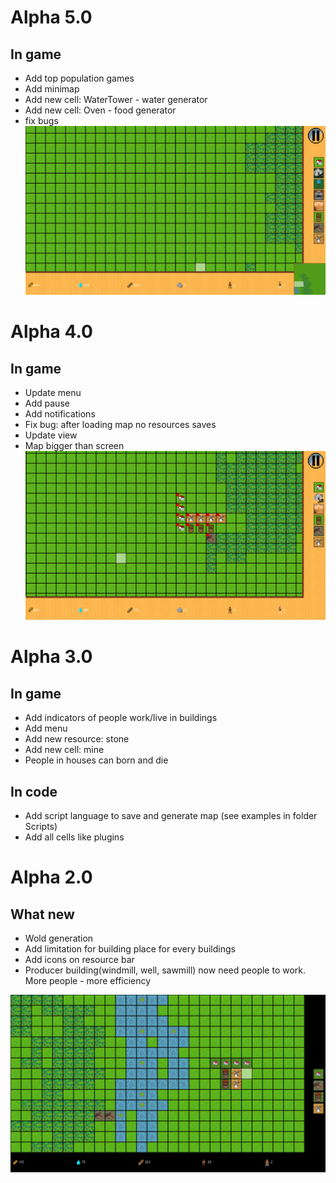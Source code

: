 # Alpha 5.0
## In game
* Add top population games
* Add minimap
* Add new cell: WaterTower - water generator
* Add new cell: Oven - food generator
* fix bugs
![](Assets/Alpha5_0.png "Gameplay screenshot")

# Alpha 4.0
## In game
* Update menu
* Add pause
* Add notifications
* Fix bug: after loading map no resources saves
* Update view
* Map bigger than screen
![](Assets/Alpha4_0.png "Gameplay screenshot")

# Alpha 3.0
## In game
* Add indicators of people work/live in buildings
* Add menu
* Add new resource: stone
* Add new cell: mine
* People in houses can born and die
## In code
* Add script language to save and generate map (see examples in folder Scripts)
* Add all cells like plugins 

# Alpha 2.0
## What new
* Wold generation
* Add limitation for building place for every buildings
* Add icons on resource bar
* Producer building(windmill, well, sawmill) now need people to work. More people - more efficiency

![](Assets/Alpha2_0.png "Gameplay screenshot")
